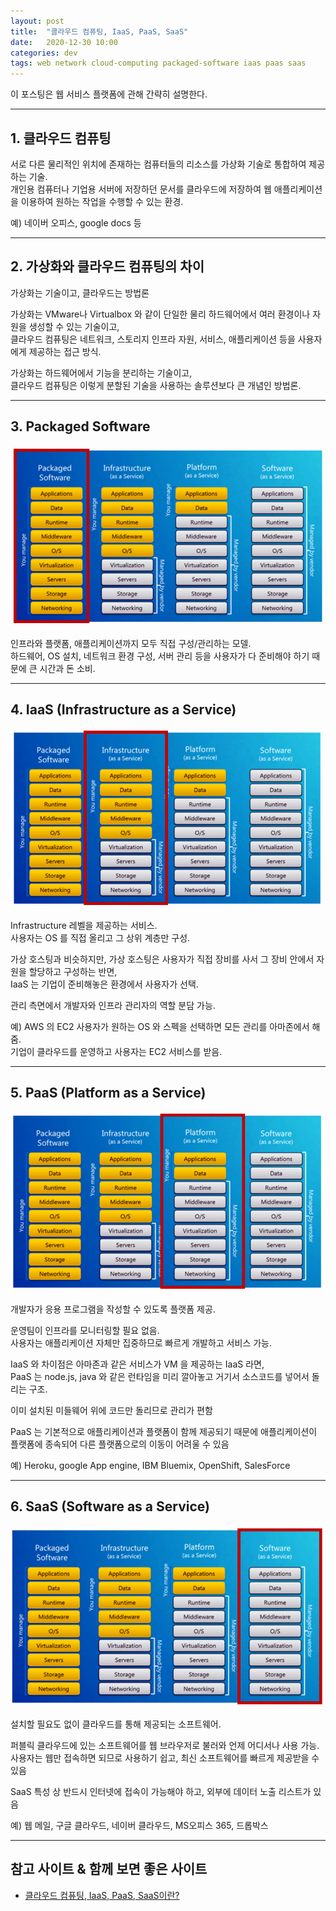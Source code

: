 ```yaml
---
layout: post
title:  "클라우드 컴퓨팅, IaaS, PaaS, SaaS"
date:   2020-12-30 10:00
categories: dev
tags: web network cloud-computing packaged-software iaas paas saas
---
```


이 포스팅은 웹 서비스 플랫폼에 관해 간략히 설명한다.

---

## 1. 클라우드 컴퓨팅

서로 다른 물리적인 위치에 존재하는 컴퓨터들의 리소스를 가상화 기술로 통합하여 제공하는 기술.<br />
개인용 컴퓨터나 기업용 서버에 저장하던 문서를 클라우드에 저장하여 웹 애플리케이션을 이용하여 원하는 작업을 수행할 수 있는 환경.

예) 네이버 오피스, google docs 등

---


## 2. 가상화와 클라우드 컴퓨팅의 차이

가상화는 기술이고, 클라우드는 방법론<br />

가상화는 VMware나 Virtualbox 와 같이 단일한 물리 하드웨어에서 여러 환경이나 자원을 생성할 수 있는 기술이고,<br />
클라우드 컴퓨팅은 네트워크, 스토리지 인프라 자원, 서비스, 애플리케이션 등을 사용자에게 제공하는 접근 방식.

가상화는 하드웨어에서 기능을 분리하는 기술이고,<br />
클라우드 컴퓨팅은 이렇게 분할된 기술을 사용하는 솔루션보다 큰 개념인 방법론.


---

## 3. Packaged Software

![Packaged Software](/assets/img/dev/2020/1230/packagedsw.png)

인프라와 플랫폼, 애플리케이션까지 모두 직접 구성/관리하는 모델.<br />
하드웨어, OS 설치, 네트워크 환경 구성, 서버 관리 등을 사용자가 다 준비해야 하기 때문에 큰 시간과 돈 소비.

---

## 4. IaaS (Infrastructure as a Service)

![IaaS](/assets/img/dev/2020/1230/iaas.png)

Infrastructure 레벨을 제공하는 서비스.<br />
사용자는 OS 를 직접 올리고 그 상위 계층만 구성.

가상 호스팅과 비슷하지만, 가상 호스팅은 사용자가 직접 장비를 사서 그 장비 안에서 자원을 할당하고 구성하는 반면,<br />
IaaS 는 기업이 준비해놓은 환경에서 사용자가 선택.

관리 측면에서 개발자와 인프라 관리자의 역할 분담 가능.

예) AWS 의 EC2
사용자가 원하는 OS 와 스펙을 선택하면 모든 관리를 아마존에서 해 줌.<br />
기업이 클라우드를 운영하고 사용자는 EC2 서비스를 받음.

---

## 5. PaaS (Platform as a Service)

![PaaS](/assets/img/dev/2020/1230/paas.png)

개발자가 응용 프로그램을 작성할 수 있도록 플랫폼 제공.

운영팀이 인프라를 모니터링할 필요 없음.<br />
사용자는 애플리케이션 자체만 집중하므로 빠르게 개발하고 서비스 가능.

IaaS 와 차이점은 아마존과 같은 서비스가 VM 을 제공하는 IaaS 라면,<br />
PaaS 는 node.js, java 와 같은 런타임을 미리 깔아놓고 거기서 소스코드를 넣어서 돌리는 구조.

이미 설치된 미들웨어 위에 코드만 돌리므로 관리가 편함

PaaS 는 기본적으로 애플리케이션과 플랫폼이 함께 제공되기 때문에 애플리케이션이 플랫폼에 종속되어 다른 플랫폼으로의 이동이 어려울 수 있음

예) Heroku, google App engine, IBM Bluemix, OpenShift, SalesForce

---

## 6. SaaS (Software as a Service)

![PaaS](/assets/img/dev/2020/1230/saas.png)

설치할 필요도 없이 클라우드를 통해 제공되는 소프트웨어.

퍼블릭 클라우드에 있는 소프트웨어를 웹 브라우저로 불러와 언제 어디서나 사용 가능.<br />
사용자는 웹만 접속하면 되므로 사용하기 쉽고, 최신 소프트웨어를 빠르게 제공받을 수 있음

SaaS 특성 상 반드시 인터넷에 접속이 가능해야 하고, 외부에 데이터 노출 리스트가 있음

예) 웹 메일, 구글 클라우드, 네이버 클라우드, MS오피스 365, 드롭박스

---

## 참고 사이트 & 함께 보면 좋은 사이트
* [클라우드 컴퓨팅, IaaS, PaaS, SaaS이란?](https://wnsgml972.github.io/network/2018/08/14/network_cloud-computing/)